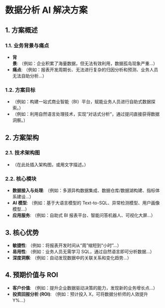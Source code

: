 # 数据分析 AI 解决方案

## 1. 方案概述

### 1.1. 业务背景与痛点
*   **背景**: （例如：企业积累了海量数据，但无法有效利用，数据孤岛现象严重...）
*   **痛点**: （例如：报表开发周期长、无法进行复杂的归因分析和预测、业务人员无法自助分析...）

### 1.2. 方案目标
*   （例如：构建一站式商业智能（BI）平台，赋能业务人员进行自助式数据探索。）
*   （例如：利用自然语言处理技术，实现“对话式分析”，通过提问直接获得数据洞察。）

## 2. 方案架构

### 2.1. 技术架构图
*   （在此处插入架构图，或用文字描述。）

### 2.2. 核心模块
*   **数据接入与处理**: （例如：多源异构数据集成、数据仓库/数据湖构建、指标体系建设...）
*   **AI 模型**: （例如：基于大语言模型的 Text-to-SQL、异常检测模型、用户画像模型...）
*   **应用服务**: （例如：自助式 BI 报表平台、智能问答机器人、可视化大屏...）

## 3. 核心优势

*   **敏捷性**: （例如：将报表开发时间从“周”缩短到“小时”...）
*   **易用性**: （例如：业务人员无需学习 SQL，通过自然语言即可分析数据...）
*   **深度洞察**: （例如：自动发现数据中的关联关系和变化趋势...）

## 4. 预期价值与 ROI

*   **客户价值**: （例如：提升企业数据驱动决策的能力，发现新的业务增长点...）
*   **投资回报分析 (ROI)**: （例如：预计投入 X，可将数据分析师的人效提升 Y%...）
